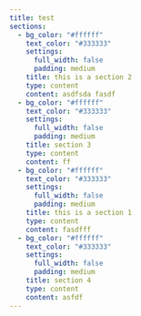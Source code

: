 ```yaml
---
title: test
sections:
  - bg_color: "#ffffff"
    text_color: "#333333"
    settings:
      full_width: false
      padding: medium
    title: this is a section 2
    type: content
    content: asdfsda fasdf
  - bg_color: "#ffffff"
    text_color: "#333333"
    settings:
      full_width: false
      padding: medium
    title: section 3
    type: content
    content: f﻿f
  - bg_color: "#ffffff"
    text_color: "#333333"
    settings:
      full_width: false
      padding: medium
    title: this is a section 1
    type: content
    content: f﻿asdfff
  - bg_color: "#ffffff"
    text_color: "#333333"
    settings:
      full_width: false
      padding: medium
    title: section 4
    type: content
    content: a﻿sfdf
---
```

